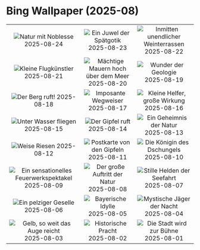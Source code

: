 # Bing Wallpaper (2025-08)

|  |  |  |
|:---:|:---:|:---:|
| ![](https://www.bing.com/th?id=OHR.CervusDama_DE-DE7228900180_400x240.jpg "Natur mit Noblesse") 2025-08-24 | ![](https://www.bing.com/th?id=OHR.SaintBarbaras_DE-DE2329773530_400x240.jpg "Ein Juwel der Spätgotik") 2025-08-23 | ![](https://www.bing.com/th?id=OHR.FieldKaiserstuhl_DE-DE8624743800_400x240.jpg "Inmitten unendlicher Weinterrassen") 2025-08-22 |
| ![](https://www.bing.com/th?id=OHR.WheatearBird_DE-DE8545255513_400x240.jpg "Kleine Flugkünstler") 2025-08-21 | ![](https://www.bing.com/th?id=OHR.CitadelBonifacio_DE-DE9194010566_400x240.jpg "Mächtige Mauern hoch über dem Meer") 2025-08-20 | ![](https://www.bing.com/th?id=OHR.GipuzcoaSummer_DE-DE5130461802_400x240.jpg "Wunder der Geologie") 2025-08-19 |
| ![](https://www.bing.com/th?id=OHR.GermanyHiker_DE-DE4106707068_400x240.jpg "Der Berg ruft!") 2025-08-18 | ![](https://www.bing.com/th?id=OHR.LyngvigLighthouse_DE-DE8062219926_400x240.jpg "Imposante Wegweiser") 2025-08-17 | ![](https://www.bing.com/th?id=OHR.ColorfulBeehives_DE-DE0790331743_400x240.jpg "Kleine Helfer, große Wirkung") 2025-08-16 |
| ![](https://www.bing.com/th?id=OHR.SpottedEagleRay_DE-DE1512505039_400x240.jpg "Unter Wasser fliegen") 2025-08-15 | ![](https://www.bing.com/th?id=OHR.PizNairPeak_DE-DE6932582005_400x240.jpg "Der Gipfel ruft") 2025-08-14 | ![](https://www.bing.com/th?id=OHR.CoronaArch_DE-DE6360631129_400x240.jpg "Ein Geheimnis der Natur") 2025-08-13 |
| ![](https://www.bing.com/th?id=OHR.KenyaElephants_DE-DE2871911456_400x240.jpg "Weise Riesen") 2025-08-12 | ![](https://www.bing.com/th?id=OHR.SantaMaddalena_DE-DE0481980193_400x240.jpg "Postkarte von den Gipfeln") 2025-08-11 | ![](https://www.bing.com/th?id=OHR.LionessKenya_DE-DE2649439524_400x240.jpg "Die Königin des Dschungels") 2025-08-10 |
| ![](https://www.bing.com/th?id=OHR.RhineFirework_DE-DE3111105918_400x240.jpg "Ein sensationelles Feuerwerkspektakel") 2025-08-09 | ![](https://www.bing.com/th?id=OHR.IguazuArgentina_DE-DE9260087426_400x240.jpg "Der große Auftritt der Natur") 2025-08-08 | ![](https://www.bing.com/th?id=OHR.GasparillaLight_DE-DE5398633166_400x240.jpg "Stille Helden der Seefahrt") 2025-08-07 |
| ![](https://www.bing.com/th?id=OHR.BabyLemur_DE-DE7888318090_400x240.jpg "Ein pelziger Geselle") 2025-08-06 | ![](https://www.bing.com/th?id=OHR.PoppyfieldAdelschlag_DE-DE8788732067_400x240.jpg "Bayerische Idylle") 2025-08-05 | ![](https://www.bing.com/th?id=OHR.LaplandOwl_DE-DE9006060436_400x240.jpg "Mystische Jäger der Nacht") 2025-08-04 |
| ![](https://www.bing.com/th?id=OHR.HappySunflower_DE-DE9238055118_400x240.jpg "Gelb, so weit das Auge reicht") 2025-08-03 | ![](https://www.bing.com/th?id=OHR.HerrenhaeuserHannover_DE-DE9700830017_400x240.jpg "Historische Pracht") 2025-08-02 | ![](https://www.bing.com/th?id=OHR.EdinburghFringe_DE-DE9968170483_400x240.jpg "Die Stadt wird zur Bühne") 2025-08-01 |
